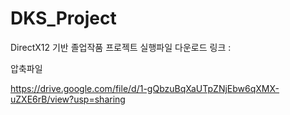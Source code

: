 # DKS_Project
DirectX12 기반 졸업작품 프로젝트
실행파일 다운로드 링크 :

압축파일

https://drive.google.com/file/d/1-gQbzuBqXaUTpZNjEbw6qXMX-uZXE6rB/view?usp=sharing
